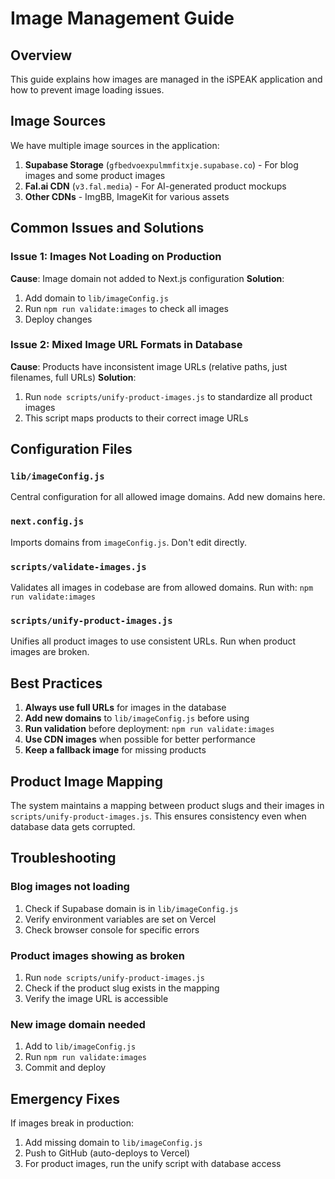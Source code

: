 # Image Management Guide

## Overview
This guide explains how images are managed in the iSPEAK application and how to prevent image loading issues.

## Image Sources

We have multiple image sources in the application:

1. **Supabase Storage** (`gfbedvoexpulmmfitxje.supabase.co`) - For blog images and some product images
2. **Fal.ai CDN** (`v3.fal.media`) - For AI-generated product mockups
3. **Other CDNs** - ImgBB, ImageKit for various assets

## Common Issues and Solutions

### Issue 1: Images Not Loading on Production
**Cause**: Image domain not added to Next.js configuration
**Solution**: 
1. Add domain to `lib/imageConfig.js`
2. Run `npm run validate:images` to check all images
3. Deploy changes

### Issue 2: Mixed Image URL Formats in Database
**Cause**: Products have inconsistent image URLs (relative paths, just filenames, full URLs)
**Solution**:
1. Run `node scripts/unify-product-images.js` to standardize all product images
2. This script maps products to their correct image URLs

## Configuration Files

### `lib/imageConfig.js`
Central configuration for all allowed image domains. Add new domains here.

### `next.config.js`
Imports domains from `imageConfig.js`. Don't edit directly.

### `scripts/validate-images.js`
Validates all images in codebase are from allowed domains.
Run with: `npm run validate:images`

### `scripts/unify-product-images.js`
Unifies all product images to use consistent URLs.
Run when product images are broken.

## Best Practices

1. **Always use full URLs** for images in the database
2. **Add new domains** to `lib/imageConfig.js` before using
3. **Run validation** before deployment: `npm run validate:images`
4. **Use CDN images** when possible for better performance
5. **Keep a fallback image** for missing products

## Product Image Mapping

The system maintains a mapping between product slugs and their images in `scripts/unify-product-images.js`. This ensures consistency even when database data gets corrupted.

## Troubleshooting

### Blog images not loading
1. Check if Supabase domain is in `lib/imageConfig.js`
2. Verify environment variables are set on Vercel
3. Check browser console for specific errors

### Product images showing as broken
1. Run `node scripts/unify-product-images.js`
2. Check if the product slug exists in the mapping
3. Verify the image URL is accessible

### New image domain needed
1. Add to `lib/imageConfig.js`
2. Run `npm run validate:images`
3. Commit and deploy

## Emergency Fixes

If images break in production:
1. Add missing domain to `lib/imageConfig.js`
2. Push to GitHub (auto-deploys to Vercel)
3. For product images, run the unify script with database access